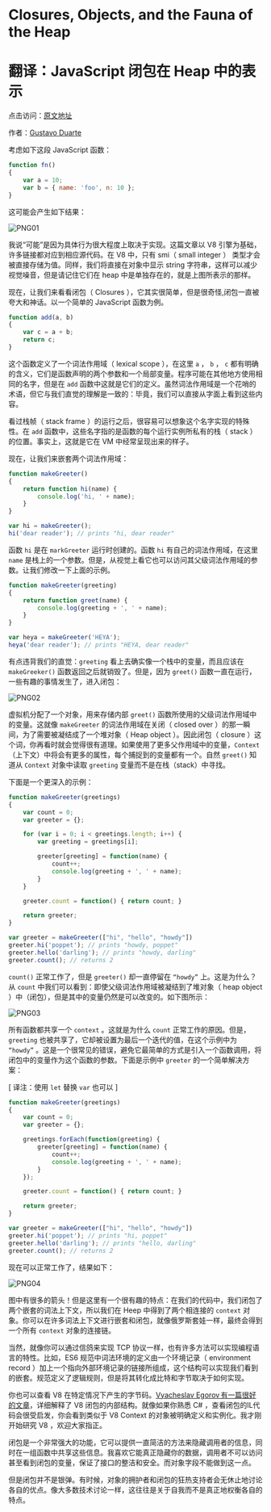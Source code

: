 # Closures, Objects, and the Fauna of the Heap 
# 翻译：JavaScript 闭包在 Heap 中的表示

点击访问：[原文地址](https://manybutfinite.com/post/closures-objects-heap/)

作者：[Gustavo Duarte](https://twitter.com/manybutfinite)

考虑如下这段 JavaScript 函数：

```js
function fn()
{
    var a = 10;
    var b = { name: 'foo', n: 10 };
}
```

这可能会产生如下结果： 

![PNG01](./illustrations/JSHeap/png01.png)

我说“可能”是因为具体行为很大程度上取决于实现。这篇文章以 V8 引擎为基础，许多链接都对应到相应源代码。在 V8 中，只有 smi（ small integer ） 类型才会被直接存储为值。同样，我们将直接在对象中显示 string 字符串，这样可以减少视觉噪音，但是请记住它们在 heap 中是单独存在的，就是上图所表示的那样。

现在，让我们来看看闭包（ Closures ），它其实很简单，但是很奇怪,闭包一直被夸大和神话。以一个简单的 JavaScript 函数为例。

```js
function add(a, b)
{
    var c = a + b;
    return c;
}
```

这个函数定义了一个词法作用域（ lexical scope ），在这里 `a` ， `b` ， `c` 都有明确的含义，它们是函数声明的两个参数和一个局部变量。程序可能在其他地方使用相同的名字，但是在 `add` 函数中这就是它们的定义。虽然词法作用域是一个花哨的术语，但它与我们直觉的理解是一致的：毕竟，我们可以直接从字面上看到这些内容。

看过栈帧（ stack frame ）的运行之后，很容易可以想象这个名字实现的特殊性。在 `add` 函数中，这些名字指的是函数的每个运行实例所私有的栈（ stack ）的位置。事实上，这就是它在 VM 中经常呈现出来的样子。

现在，让我们来嵌套两个词法作用域：

```js
function makeGreeter()
{
    return function hi(name) {
        console.log('hi, ' + name);
    }
}

var hi = makeGreeter();
hi('dear reader'); // prints "hi, dear reader"
```

函数 `hi` 是在 `markGreeter` 运行时创建的。函数 `hi` 有自己的词法作用域，在这里 `name` 是栈上的一个参数。但是，从视觉上看它也可以访问其父级词法作用域的参数。让我们修改一下上面的示例。

```js
function makeGreeter(greeting)
{
    return function greet(name) {
        console.log(greeting + ', ' + name);
    }
}

var heya = makeGreeter('HEYA');
heya('dear reader'); // prints "HEYA, dear reader"
```

有点违背我们的直觉：`greeting` 看上去确实像一个栈中的变量，而且应该在 `makeGreeker()` 函数返回之后就销毁了。但是，因为 `greet()` 函数一直在运行，一些有趣的事情发生了，进入闭包：

![PNG02](./illustrations/JSHeap/png02.png)

虚拟机分配了一个对象，用来存储内部 `greet()` 函数所使用的父级词法作用域中的变量。这就像 `makeGreeter` 的词法作用域在关闭（ closed over ）的那一瞬间，为了需要被凝结成了一个堆对象（ Heap object ）。因此闭包（ closure ）这个词，你再看时就会觉得很有道理。如果使用了更多父作用域中的变量，`Context` （上下文）中将会有更多的属性，每个捕捉到的变量都有一个。自然 `greet()` 知道从 `Context` 对象中读取 `greeting` 变量而不是在栈（stack）中寻找。

下面是一个更深入的示例：

```js
function makeGreeter(greetings)
{
    var count = 0;
    var greeter = {};

    for (var i = 0; i < greetings.length; i++) {
        var greeting = greetings[i];

        greeter[greeting] = function(name) {
            count++;
            console.log(greeting + ', ' + name);
        }
    }

    greeter.count = function() { return count; }

    return greeter;
}

var greeter = makeGreeter(["hi", "hello", "howdy"])
greeter.hi('poppet'); // prints "howdy, poppet"
greeter.hello('darling'); // prints "howdy, darling"
greeter.count(); // returns 2
```
`count()` 正常工作了，但是 `greeter()` 却一直停留在 `“howdy”` 上。这是为什么？从 `count` 中我们可以看到：即使父级词法作用域被凝结到了堆对象（ heap object ）中（闭包），但是其中的变量仍然是可以改变的。如下图所示：

![PNG03](./illustrations/JSHeap/png03.png)

所有函数都共享一个 `context` 。这就是为什么 `count` 正常工作的原因。但是，`greeting` 也被共享了，它却被设置为最后一个迭代的值，在这个示例中为 `“howdy”` 。这是一个很常见的错误，避免它最简单的方式是引入一个函数调用，将闭包中的变量作为这个函数的参数。下面是示例中 `greeter` 的一个简单解决方案：

[ 译注：使用 `let` 替换 `var` 也可以 ]

```js
function makeGreeter(greetings)
{
    var count = 0;
    var greeter = {};

    greetings.forEach(function(greeting) {
        greeter[greeting] = function(name) {
            count++;
            console.log(greeting + ', ' + name);
        }
    });

    greeter.count = function() { return count; }

    return greeter;
}

var greeter = makeGreeter(["hi", "hello", "howdy"])
greeter.hi('poppet'); // prints "hi, poppet"
greeter.hello('darling'); // prints "hello, darling"
greeter.count(); // returns 2
```

现在可以正常工作了，结果如下： 

![PNG04](./illustrations/JSHeap/png04.png)

图中有很多的箭头！但是这里有一个很有趣的特点：在我们的代码中，我们闭包了两个嵌套的词法上下文，所以我们在 Heep 中得到了两个相连接的 `context` 对象。你可以在许多词法上下文进行嵌套和闭包，就像俄罗斯套娃一样，最终会得到一个所有 `context` 对象的连接链。

当然，就像你可以通过信鸽来实现 TCP 协议一样，也有许多方法可以实现编程语言的特性。比如，ES6 规范中词法环境的定义由一个环境记录（ environment record ）加上一个指向外部环境记录的链接所组成，这个结构可以实现我们看到的嵌套。规范定义了逻辑规则，但是将其转化成比特和字节取决于如何实现。

你也可以查看 V8 在特定情况下产生的字节码。[Vyacheslav Egorov 有一篇很好的文章](./探索V8中的闭包.md)，详细解释了 V8 闭包的内部结构。就像如果你熟悉 C# ，查看闭包的IL代码会很受启发，你会看到类似于 V8 Context 的对象被明确定义和实例化。我才刚开始研究 V8 ，欢迎大家指正。

闭包是一个非常强大的功能，它可以提供一直简洁的方法来隐藏调用者的信息，同时在一组函数中共享这些信息。我喜欢它能真正隐藏你的数据，调用者不可以访问甚至看到闭包的变量，保证了接口的整洁和安全。而对象字段不能做到这一点。

但是闭包并不是银弹。有时候，对象的拥护者和闭包的狂热支持者会无休止地讨论各自的优点。像大多数技术讨论一样，这往往是关于自我而不是真正地权衡各自的特点。 